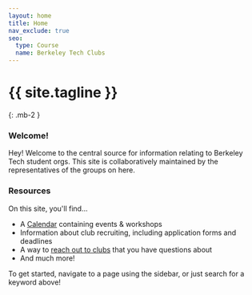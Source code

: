 ```yaml
---
layout: home
title: Home
nav_exclude: true
seo:
  type: Course
  name: Berkeley Tech Clubs
---
```


# {{ site.tagline }}
{: .mb-2 }
<!-- {{ site.description }}
{: .fs-6 .fw-300 } -->

<!-- {% if site.announcements %}
{{ site.announcements.last }}
[Announcements](announcements.md){: .btn .btn-outline .fs-3 }
{% endif %} -->

<!-- ## Just the Class -->

### Welcome!

Hey! Welcome to the central source for information relating to Berkeley Tech student orgs. This site is collaboratively maintained by the representatives of the groups on here.

### Resources

On this site, you'll find...
- A [Calendar](/calendar) containing events & workshops
- Information about club recruiting, including application forms and deadlines
- A way to [reach out to clubs](/contact) that you have questions about
- And much more!

To get started, navigate to a page using the sidebar, or just search for a keyword above!